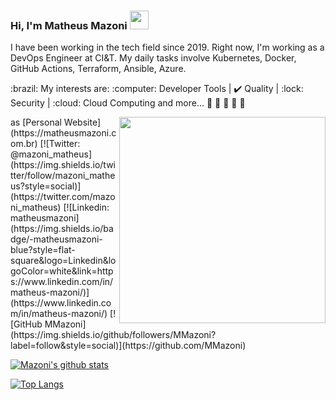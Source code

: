 <h3>Hi, I'm Matheus Mazoni <img src="https://media.giphy.com/media/S6MVsviZ7I2IQ7lgi5/giphy.gif" width="30"></h3>

<p>I have been working in the tech field since 2019. Right now, I'm working as a DevOps Engineer at CI&T. My daily tasks involve Kubernetes, Docker, GitHub Actions, Terraform, Ansible, Azure.</p>
<p>:brazil: My interests are: :computer: Developer Tools | ✔️ Quality | :lock: Security | :cloud: Cloud Computing and more... 🥁 🍜 🏃 🍕 🏀</p>
<img align='right' src="https://media.giphy.com/media/cLY9HaEaTtpMskZ6gc/giphy.gif" width="330">
as
[Personal Website](https://matheusmazoni.com.br)
[![Twitter: @mazoni_matheus](https://img.shields.io/twitter/follow/mazoni_matheus?style=social)](https://twitter.com/mazoni_matheus)
[![Linkedin: matheusmazoni](https://img.shields.io/badge/-matheusmazoni-blue?style=flat-square&logo=Linkedin&logoColor=white&link=https://www.linkedin.com/in/matheus-mazoni/)](https://www.linkedin.com/in/matheus-mazoni/)
[![GitHub MMazoni](https://img.shields.io/github/followers/MMazoni?label=follow&style=social)](https://github.com/MMazoni)


[![Mazoni's github stats](https://github-readme-stats.vercel.app/api?username=MMazoni)](https://github.com/anuraghazra/github-readme-stats)


[![Top Langs](https://github-readme-stats.vercel.app/api/top-langs/?username=MMazoni&hide=css,html,jupyter%20notebook&langs_count=8&layout=compact)](https://github.com/anuraghazra/github-readme-stats)
